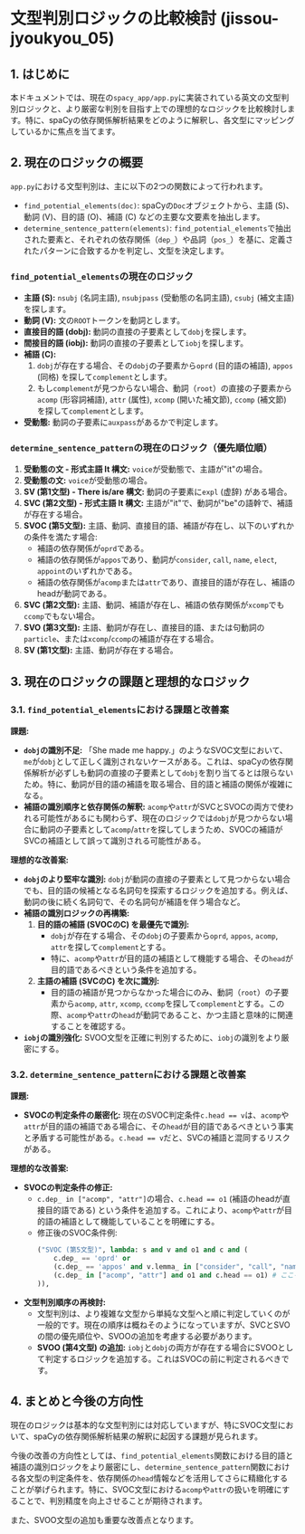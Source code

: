 # 文型判別ロジックの比較検討 (jissou-jyoukyou_05)

## 1. はじめに

本ドキュメントでは、現在の`spacy_app/app.py`に実装されている英文の文型判別ロジックと、より厳密な判別を目指す上での理想的なロジックを比較検討します。特に、spaCyの依存関係解析結果をどのように解釈し、各文型にマッピングしているかに焦点を当てます。

## 2. 現在のロジックの概要

`app.py`における文型判別は、主に以下の2つの関数によって行われます。

-   `find_potential_elements(doc)`: spaCyの`Doc`オブジェクトから、主語 (S)、動詞 (V)、目的語 (O)、補語 (C) などの主要な文要素を抽出します。
-   `determine_sentence_pattern(elements)`: `find_potential_elements`で抽出された要素と、それぞれの依存関係（`dep_`）や品詞（`pos_`）を基に、定義されたパターンに合致するかを判定し、文型を決定します。

### `find_potential_elements`の現在のロジック

-   **主語 (S):** `nsubj` (名詞主語), `nsubjpass` (受動態の名詞主語), `csubj` (補文主語) を探します。
-   **動詞 (V):** 文の`ROOT`トークンを動詞とします。
-   **直接目的語 (dobj):** 動詞の直接の子要素として`dobj`を探します。
-   **間接目的語 (iobj):** 動詞の直接の子要素として`iobj`を探します。
-   **補語 (C):**
    1.  `dobj`が存在する場合、その`dobj`の子要素から`oprd` (目的語の補語), `appos` (同格) を探して`complement`とします。
    2.  もし`complement`が見つからない場合、動詞（`root`）の直接の子要素から`acomp` (形容詞補語), `attr` (属性), `xcomp` (開いた補文節), `ccomp` (補文節) を探して`complement`とします。
-   **受動態:** 動詞の子要素に`auxpass`があるかで判定します。

### `determine_sentence_pattern`の現在のロジック（優先順位順）

1.  **受動態の文 - 形式主語 It 構文:** `voice`が受動態で、主語が"it"の場合。
2.  **受動態の文:** `voice`が受動態の場合。
3.  **SV (第1文型) - There is/are 構文:** 動詞の子要素に`expl` (虚辞) がある場合。
4.  **SVC (第2文型) - 形式主語 It 構文:** 主語が"it"で、動詞が"be"の語幹で、補語が存在する場合。
5.  **SVOC (第5文型):** 主語、動詞、直接目的語、補語が存在し、以下のいずれかの条件を満たす場合:
    -   補語の依存関係が`oprd`である。
    -   補語の依存関係が`appos`であり、動詞が`consider`, `call`, `name`, `elect`, `appoint`のいずれかである。
    -   補語の依存関係が`acomp`または`attr`であり、直接目的語が存在し、補語のheadが動詞である。
6.  **SVC (第2文型):** 主語、動詞、補語が存在し、補語の依存関係が`xcomp`でも`ccomp`でもない場合。
7.  **SVO (第3文型):** 主語、動詞が存在し、直接目的語、または句動詞の`particle`、または`xcomp`/`ccomp`の補語が存在する場合。
8.  **SV (第1文型):** 主語、動詞が存在する場合。

## 3. 現在のロジックの課題と理想的なロジック

### 3.1. `find_potential_elements`における課題と改善案

**課題:**
-   **`dobj`の識別不足:** 「She made me happy.」のようなSVOC文型において、`me`が`dobj`として正しく識別されないケースがある。これは、spaCyの依存関係解析が必ずしも動詞の直接の子要素として`dobj`を割り当てるとは限らないため。特に、動詞が目的語の補語を取る場合、目的語と補語の関係が複雑になる。
-   **補語の識別順序と依存関係の解釈:** `acomp`や`attr`がSVCとSVOCの両方で使われる可能性があるにも関わらず、現在のロジックでは`dobj`が見つからない場合に動詞の子要素として`acomp`/`attr`を探してしまうため、SVOCの補語がSVCの補語として誤って識別される可能性がある。

**理想的な改善案:**
-   **`dobj`のより堅牢な識別:** `dobj`が動詞の直接の子要素として見つからない場合でも、目的語の候補となる名詞句を探索するロジックを追加する。例えば、動詞の後に続く名詞句で、その名詞句が補語を伴う場合など。
-   **補語の識別ロジックの再構築:**
    1.  **目的語の補語 (SVOCのC) を最優先で識別:**
        -   `dobj`が存在する場合、その`dobj`の子要素から`oprd`, `appos`, `acomp`, `attr`を探して`complement`とする。
        -   特に、`acomp`や`attr`が目的語の補語として機能する場合、その`head`が目的語であるべきという条件を追加する。
    2.  **主語の補語 (SVCのC) を次に識別:**
        -   目的語の補語が見つからなかった場合にのみ、動詞（`root`）の子要素から`acomp`, `attr`, `xcomp`, `ccomp`を探して`complement`とする。この際、`acomp`や`attr`の`head`が動詞であること、かつ主語と意味的に関連することを確認する。
-   **`iobj`の識別強化:** SVOO文型を正確に判別するために、`iobj`の識別をより厳密にする。

### 3.2. `determine_sentence_pattern`における課題と改善案

**課題:**
-   **SVOCの判定条件の厳密化:** 現在のSVOC判定条件`c.head == v`は、`acomp`や`attr`が目的語の補語である場合に、その`head`が目的語であるべきという事実と矛盾する可能性がある。`c.head == v`だと、SVCの補語と混同するリスクがある。

**理想的な改善案:**
-   **SVOCの判定条件の修正:**
    -   `c.dep_ in ["acomp", "attr"]`の場合、`c.head == o1` (補語のheadが直接目的語である) という条件を追加する。これにより、`acomp`や`attr`が目的語の補語として機能していることを明確にする。
    -   修正後のSVOC条件例:
        ```python
        ("SVOC (第5文型)", lambda: s and v and o1 and c and (
            c.dep_ == 'oprd' or 
            (c.dep_ == 'appos' and v.lemma_ in ["consider", "call", "name", "elect", "appoint"]) or 
            (c.dep_ in ["acomp", "attr"] and o1 and c.head == o1) # ここを修正
        )),
        ```
-   **文型判別順序の再検討:**
    -   文型判別は、より複雑な文型から単純な文型へと順に判定していくのが一般的です。現在の順序は概ねそのようになっていますが、SVCとSVOの間の優先順位や、SVOOの追加を考慮する必要があります。
    -   **SVOO (第4文型) の追加:** `iobj`と`dobj`の両方が存在する場合にSVOOとして判定するロジックを追加する。これはSVOCの前に判定されるべきです。

## 4. まとめと今後の方向性

現在のロジックは基本的な文型判別には対応していますが、特にSVOC文型において、spaCyの依存関係解析結果の解釈に起因する課題が見られます。

今後の改善の方向性としては、`find_potential_elements`関数における目的語と補語の識別ロジックをより厳密にし、`determine_sentence_pattern`関数における各文型の判定条件を、依存関係の`head`情報などを活用してさらに精緻化することが挙げられます。特に、SVOC文型における`acomp`や`attr`の扱いを明確にすることで、判別精度を向上させることが期待されます。

また、SVOO文型の追加も重要な改善点となります。
